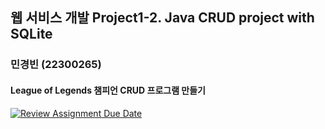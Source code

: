 ## 웹 서비스 개발 Project1-2. Java CRUD project with SQLite
### 민경빈 (22300265)
#### League of Legends 챔피언 CRUD 프로그램 만들기
[![Review Assignment Due Date](https://classroom.github.com/assets/deadline-readme-button-22041afd0340ce965d47ae6ef1cefeee28c7c493a6346c4f15d667ab976d596c.svg)](https://classroom.github.com/a/FgyAlX5H)
